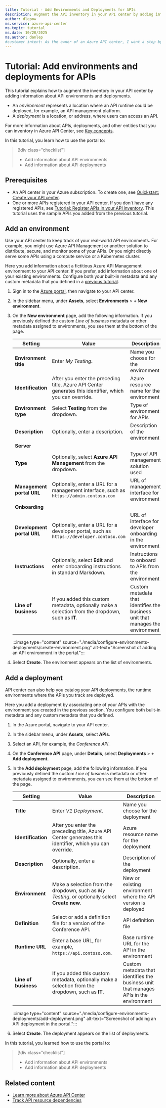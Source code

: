 ```yaml
---
title: Tutorial - Add Environments and Deployments for APIs
description: Augment the API inventory in your API center by adding information about API environments and deployments.
author: dlepow
ms.service: azure-api-center
ms.topic: tutorial
ms.date: 10/20/2025
ms.author: danlep 
#customer intent: As the owner of an Azure API center, I want a step by step introduction to adding API environments and deployments to my inventory.
---
```


# Tutorial: Add environments and deployments for APIs

This tutorial explains how to augment the inventory in your API center by adding information about API environments and deployments. 

- An *environment* represents a location where an API runtime could be deployed, for example, an API management platform.
- A *deployment* is a location, or address, where users can access an API.

For more information about APIs, deployments, and other entities that you can inventory in Azure API Center, see [Key concepts](../key-concepts.md).

In this tutorial, you learn how to use the portal to:
> [!div class="checklist"]
> - Add information about API environments 
> - Add information about API deployments

## Prerequisites

- An API center in your Azure subscription. To create one, see [Quickstart: Create your API center](../set-up-api-center.md).
- One or more APIs registered in your API center. If you don't have any registered APIs, see [Tutorial: Register APIs in your API inventory](register-apis.md). This tutorial uses the sample APIs you added from the previous tutorial.

## Add an environment

Use your API center to keep track of your real-world API environments. For example, you might use Azure API Management or another solution to distribute, secure, and monitor some of your APIs. Or you might directly serve some APIs using a compute service or a Kubernetes cluster. 

Here you add information about a fictitious Azure API Management environment to your API center. If you prefer, add information about one of your existing environments. Configure both your built-in metadata and any custom metadata that you defined in a [previous tutorial](add-metadata-properties.md).

1. Sign in to the [Azure portal](https://portal.azure.com), then navigate to your API center.

1. In the sidebar menu, under **Assets**, select **Environments** > **+ New environment**.

1. On the **New environment** page, add the following information. If you previously defined the custom *Line of business* metadata or other metadata assigned to environments, you see them at the bottom of the page.

    |Setting|Value|Description|
    |-------|-----|-----------|
    |**Environment title**| Enter *My Testing*.| Name you choose for the environment  |
    |**Identification**|After you enter the preceding title, Azure API Center generates this identifier, which you can override.| Azure resource name for the environment|
    |**Environment type**| Select **Testing** from the dropdown.| Type of environment for APIs|
    | **Description** | Optionally, enter a description. | Description of the environment |
    | **Server** | | |
    |**Type**| Optionally, select **Azure API Management** from the dropdown.|Type of API management solution used|
    | **Management portal URL** | Optionally, enter a URL for a management interface, such as `https://admin.contoso.com` | URL of management interface for environment |
    | **Onboarding** | | |
    | **Development portal URL** | Optionally, enter a URL for a developer portal, such as `https://developer.contoso.com` | URL of interface for developer onboarding in the environment |
    | **Instructions** | Optionally, select **Edit** and enter onboarding instructions in standard Markdown. | Instructions to onboard to APIs from the environment |
    | **Line of business** | If you added this custom metadata, optionally make a selection from the dropdown, such as **IT**. | Custom metadata that identifies the business unit that manages the environment |

    :::image type="content" source="./media/configure-environments-deployments/create-environment.png" alt-text="Screenshot of adding an API environment in the portal.":::

1. Select **Create**. The environment appears on the list of environments.

## Add a deployment

API center can also help you catalog your API deployments, the runtime environments where the APIs you track are deployed. 

Here you add a deployment by associating one of your APIs with the environment you created in the previous section. You configure both built-in metadata and any custom metadata that you defined.

1. In the Azure portal, navigate to your API center.

1. In the sidebar menu, under **Assets**, select **APIs**.

1. Select an API, for example, the *Conference API*.

1. On the **Conference API** page, under **Details**, select **Deployments** > **+ Add deployment**.

1. In the **Add deployment** page, add the following information. If you previously defined the custom *Line of business* metadata or other metadata assigned to environments, you can see them at the bottom of the page.

    |Setting|Value|Description|
    |-------|-----|-----------|
    |**Title**| Enter *V1 Deployment*.| Name you choose for the deployment  |
    |**Identification**|After you enter the preceding title, Azure API Center generates this identifier, which you can override.| Azure resource name for the deployment|
    | **Description** | Optionally, enter a description. | Description of the deployment |
    | **Environment** | Make a selection from the dropdown, such as *My Testing*, or optionally select **Create new**.| New or existing environment where the API version is deployed |
    | **Definition** | Select or add a definition file for a version of the Conference API. | API definition file |
    | **Runtime URL** | Enter a base URL, for example, `https://api.contoso.com`. | Base runtime URL for the API in the environment  |
    | **Line of business** | If you added this custom metadata, optionally make a selection from the dropdown, such as **IT**. | Custom metadata that identifies the business unit that manages APIs in the environment |

    :::image type="content" source="./media/configure-environments-deployments/add-deployment.png" alt-text="Screenshot of adding an API deployment in the portal.":::

1. Select **Create**. The deployment appears on the list of deployments.

In this tutorial, you learned how to use the portal to:
> [!div class="checklist"]
> - Add information about API environments 
> - Add information about API deployments

## Related content

- [Learn more about Azure API Center](../key-concepts.md)
- [Track API resource dependencies](../track-resource-dependencies.md)
